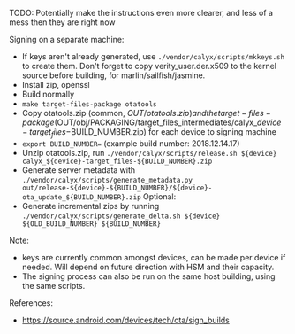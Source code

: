 TODO: Potentially make the instructions even more clearer, and less of a mess then they are right now

Signing on a separate machine:
* If keys aren't already generated, use `./vendor/calyx/scripts/mkkeys.sh` to create them. Don't forget to copy verity_user.der.x509 to the kernel source before building, for marlin/sailfish/jasmine.
* Install zip, openssl
* Build normally
* `make target-files-package otatools`
* Copy otatools.zip (common, $OUT/otatools.zip) and the target-files-package ($OUT/obj/PACKAGING/target_files_intermediates/calyx_$device-target_files-$BUILD_NUMBER.zip) for each device to signing machine
* `export BUILD_NUMBER=` (example build number: 2018.12.14.17)
* Unzip otatools.zip, run `./vendor/calyx/scripts/release.sh ${device} calyx_${device}-target_files-${BUILD_NUMBER}.zip`
* Generate server metadata with `./vendor/calyx/scripts/generate_metadata.py out/release-${device}-${BUILD_NUMBER}/${device}-ota_update_${BUILD_NUMBER}.zip`
Optional:
* Generate incremental zips by running `./vendor/calyx/scripts/generate_delta.sh ${device} ${OLD_BUILD_NUMBER} ${BUILD_NUMBER}`

Note:
* keys are currently common amongst devices, can be made per device if needed. Will depend on future direction with HSM and their capacity.
* The signing process can also be run on the same host building, using the same scripts.

References:
* https://source.android.com/devices/tech/ota/sign_builds